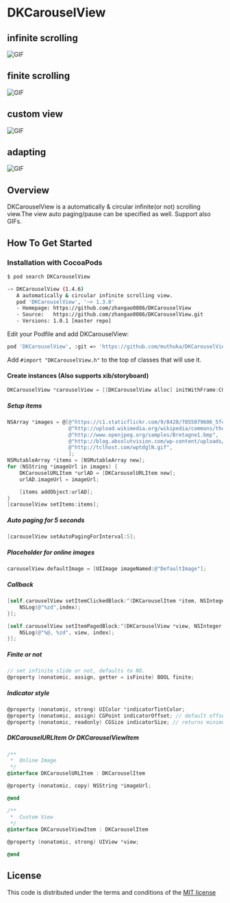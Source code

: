 # DKCarouselView

## infinite scrolling

![GIF](https://raw.githubusercontent.com/zhangao0086/DKCarouselView/master/preview.gif)

## finite scrolling

![GIF](https://raw.githubusercontent.com/zhangao0086/DKCarouselView/master/preview3.gif)

## custom view

![GIF](https://raw.githubusercontent.com/zhangao0086/DKCarouselView/master/preview4.gif)

## adapting

![GIF](https://raw.githubusercontent.com/zhangao0086/DKCarouselView/master/preview2.gif)

## Overview

DKCarouselView is a automatically & circular infinite(or not) scrolling view.The view auto paging/pause can be specified as well. Support also GIFs.

## How To Get Started

### Installation with CocoaPods

```bash
$ pod search DKCarouselView

-> DKCarouselView (1.4.6)
   A automatically & circular infinite scrolling view.
   pod 'DKCarouselView', '~> 1.3.0'
   - Homepage: https://github.com/zhangao0086/DKCarouselView
   - Source:   https://github.com/zhangao0086/DKCarouselView.git
   - Versions: 1.0.1 [master repo]
```

Edit your Podfile and add DKCarouselView:

```bash
pod 'DKCarouselView', :git => 'https://github.com/muthuka/DKCarouselView.git'
```

Add `#import "DKCarouselView.h"` to the top of classes that will use it.

#### Create instances (Also supports xib/storyboard)

```objective-c
DKCarouselView *carouselView = [[DKCarouselView alloc] initWithFrame:CGRectMake(0, 0, 320,220)];
```

##### Setup items

```objective-c
NSArray *images = @[@"https://c1.staticflickr.com/9/8428/7855079606_5fc8852562_z.jpg",
                    @"http://upload.wikimedia.org/wikipedia/commons/thumb/8/8f/Parang_mountain_image_1.jpg/640px-Parang_mountain_image_1.jpg",
                    @"http://www.openjpeg.org/samples/Bretagne1.bmp",
                    @"http://blog.absolutvision.com/wp-content/uploads/2009/10/Gimp_2.6b.jpg",
                    @"http://tclhost.com/wptdglN.gif",
                    ];
NSMutableArray *items = [NSMutableArray new];
for (NSString *imageUrl in images) {
    DKCarouselURLItem *urlAD = [DKCarouselURLItem new];
    urlAD.imageUrl = imageUrl;

    [items addObject:urlAD];
}
[carouselView setItems:items];
```

##### Auto paging for 5 seconds

```objective-c
[carouselView setAutoPagingForInterval:5];
```

##### Placeholder for online images

```objective-c
carouselView.defaultImage = [UIImage imageNamed:@"DefaultImage"];
```

##### Callback

```objective-c
[self.carouselView setItemClickedBlock:^(DKCarouselItem *item, NSInteger index) {
    NSLog(@"%zd",index);
}];
```

```objective-c
[self.carouselView setItemPagedBlock:^(DKCarouselView *view, NSInteger index) {
    NSLog(@"%@, %zd", view, index);
}];
```

##### Finite or not

```objective-c
// set infinite slide or not, defaults to NO.
@property (nonatomic, assign, getter = isFinite) BOOL finite;
```

##### Indicator style

```objective-c
@property (nonatomic, strong) UIColor *indicatorTintColor;
@property (nonatomic, assign) CGPoint indicatorOffset; // default offset is CGPointZero, the indicator is centered horizontally.
@property (nonatomic, readonly) CGSize indicatorSize; // returns minimum size for given items.
```

##### DKCarouselURLItem Or DKCarouselViewItem

```objective-c
/**
 *  Online Image
 */
@interface DKCarouselURLItem : DKCarouselItem

@property (nonatomic, copy) NSString *imageUrl;

@end

/**
 *  Custom View
 */
@interface DKCarouselViewItem : DKCarouselItem

@property (nonatomic, strong) UIView *view;

@end
```

## License

This code is distributed under the terms and conditions of the <a href="https://github.com/zhangao0086/DKCarouselView/blob/master/LICENSE">MIT license</a>
